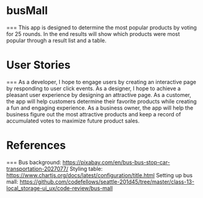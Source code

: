 # busMall
===
This app is designed to determine the most popular products by voting for 25 rounds. In the end results will show which products were most popular through a result list and a table. 

# User Stories
===
As a developer, I hope to engage users by creating an interactive page by responding to user click events.
As a designer, I hope to achieve a pleasant user experience by designing an attractive page.
As a customer, the app will help customers determine their favorite products while creating a fun and engaging experience.
As a business owner, the app will help the business figure out the most attractive products and keep a record of accumulated votes to maximize future product sales.

# References
===
Bus background: https://pixabay.com/en/bus-bus-stop-car-transportation-2027077/
Styling table: https://www.chartjs.org/docs/latest/configuration/title.html
Setting up bus mall: https://github.com/codefellows/seattle-201d45/tree/master/class-13-local_storage-ui_ux/code-review/bus-mall
